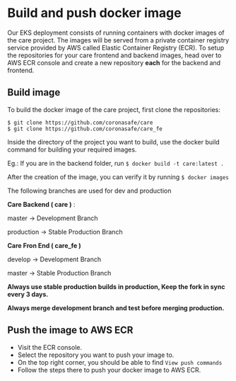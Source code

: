 # Build and push docker image

Our EKS deployment consists of running containers with docker images of the care project. The images will be served from a private container registry service provided by AWS called Elastic Container Registry \(ECR\). To setup the repositories for your care frontend and backend images, head over to AWS ECR console and create a new repository **each** for the backend and frontend.

## Build image

To build the docker image of the care project, first clone the repositories:

`$ git clone https://github.com/coronasafe/care`  
`$ git clone https://github.com/coronasafe/care_fe`

Inside the directory of the project you want to build, use the docker build command for building your required images.

Eg.: If you are in the backend folder, run `$ docker build -t care:latest .`

After the creation of the image, you can verify it by running `$ docker images`

The following branches are used for dev and production

**Care Backend \( care \)** : 

master -&gt; Development Branch

production -&gt; Stable Production Branch

**Care Fron End \( care\_fe \)** 

develop -&gt; Development Branch

master -&gt; Stable Production Branch

**Always use stable production builds in production, Keep the fork in sync every 3 days.**

**Always merge development branch and test before merging production.**

## Push the image to AWS ECR

* Visit the ECR console.
* Select the repository you want to push your image to.
* On the top right corner, you should be able to find `View push commands`
* Follow the steps there to push your docker image to AWS ECR.

